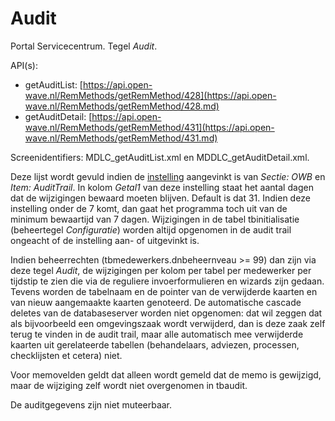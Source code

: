 # Audit

Portal Servicecentrum. Tegel _Audit_.

API(s):

- getAuditList: [https://api.open-wave.nl/RemMethods/getRemMethod/428](https://api.open-wave.nl/RemMethods/getRemMethod/428.md)
- getAuditDetail: [https://api.open-wave.nl/RemMethods/getRemMethod/431](https://api.open-wave.nl/RemMethods/getRemMethod/431.md)

Screenidentifiers: MDLC_getAuditList.xml en MDDLC_getAuditDetail.xml.

Deze lijst wordt gevuld indien de [instelling](/instellen_inrichten.md) aangevinkt is van _Sectie: OWB_ en _Item: AuditTrail_. In kolom _Getal1_ van deze instelling staat het aantal dagen dat de wijzigingen bewaard moeten blijven. Default is dat 31. Indien deze instelling onder de 7 komt, dan gaat het programma toch uit van de minimum bewaartijd van 7 dagen.
Wijzigingen in de tabel tbinitialisatie (beheertegel _Configuratie_) worden altijd opgenomen in de audit trail ongeacht of de instelling aan- of uitgevinkt is.

Indien beheerrechten (tbmedewerkers.dnbeheernveau >= 99) dan zijn via deze tegel _Audit_, de wijzigingen per kolom per tabel per medewerker per tijdstip te zien die via de reguliere invoerformulieren en wizards zijn gedaan. Tevens worden de tabelnaam en de pointer van de verwijderde kaarten en van nieuw aangemaakte kaarten genoteerd. De automatische cascade deletes van de databaseserver worden niet opgenomen: dat wil zeggen dat als bijvoorbeeld een omgevingszaak wordt verwijderd, dan is deze zaak zelf terug te vinden in de audit trail, maar alle automatisch mee verwijderde kaarten uit gerelateerde tabellen (behandelaars, adviezen, processen, checklijsten et cetera) niet.

Voor memovelden geldt dat alleen wordt gemeld dat de memo is gewijzigd, maar de wijziging zelf wordt niet overgenomen in tbaudit.

De auditgegevens zijn niet muteerbaar.
